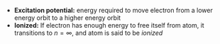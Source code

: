 - **Excitation potential:** energy required to move electron from a lower energy orbit to a higher energy orbit
- **Ionized:** If electron has enough energy to free itself from atom, it transitions to $n = \infty$, and atom is said to be *ionized*
